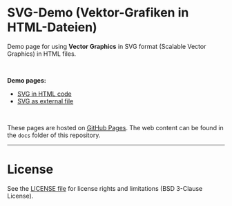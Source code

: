 # SVG-Demo (Vektor-Grafiken in HTML-Dateien)

Demo page for using **Vector Graphics** in SVG format (Scalable Vector Graphics) in HTML files.

<br>

**Demo pages:**
* [SVG in HTML code](https://mdecker-mobilecomputing.github.io/SVG_Demo/Kreis_Eingebettet.html)
* [SVG as external file](https://mdecker-mobilecomputing.github.io/SVG_Demo/Kreis_ExterneDatei.html)

<br>

These pages are hosted on [GitHub Pages](https://help.github.com/articles/what-is-github-pages/). 
The web content can be found in the `docs` folder of this repository.

----
# License

See the [LICENSE file](LICENSE.md) for license rights and limitations (BSD 3-Clause License).
